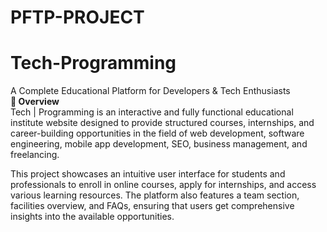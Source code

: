 # PFTP-PROJECT
# Tech-Programming

A Complete Educational Platform for Developers & Tech Enthusiasts
<br> <b> 📌 Overview </b> <br>
Tech | Programming is an interactive and fully functional educational institute website designed to provide structured courses, internships, and career-building opportunities in the field of web development, software engineering, mobile app development, SEO, business management, and freelancing.

This project showcases an intuitive user interface for students and professionals to enroll in online courses, apply for internships, and access various learning resources. The platform also features a team section, facilities overview, and FAQs, ensuring that users get comprehensive insights into the available opportunities.


